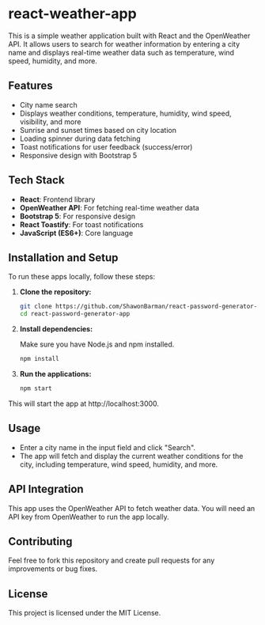 # react-weather-app

This is a simple weather application built with React and the OpenWeather API. It allows users to search for weather information by entering a city name and displays real-time weather data such as temperature, wind speed, humidity, and more. 

## Features
- City name search
- Displays weather conditions, temperature, humidity, wind speed, visibility, and more
- Sunrise and sunset times based on city location
- Loading spinner during data fetching
- Toast notifications for user feedback (success/error)
- Responsive design with Bootstrap 5

## Tech Stack
- **React**: Frontend library
- **OpenWeather API**: For fetching real-time weather data
- **Bootstrap 5**: For responsive design
- **React Toastify**: For toast notifications
- **JavaScript (ES6+)**: Core language

## Installation and Setup

To run these apps locally, follow these steps:

1. **Clone the repository:**

   ```bash
   git clone https://github.com/ShawonBarman/react-password-generator-app.git
   cd react-password-generator-app
   ```

2. **Install dependencies:**

   Make sure you have Node.js and npm installed.

   ```bash
   npm install
   ```

3. **Run the applications:**

   ```bash
   npm start
   ```

This will start the app at http://localhost:3000.

## Usage
- Enter a city name in the input field and click "Search".
- The app will fetch and display the current weather conditions for the city, including temperature, wind speed, humidity, and more.

## API Integration
This app uses the OpenWeather API to fetch weather data. You will need an API key from OpenWeather to run the app locally.

## Contributing
Feel free to fork this repository and create pull requests for any improvements or bug fixes.

## License
This project is licensed under the MIT License.
